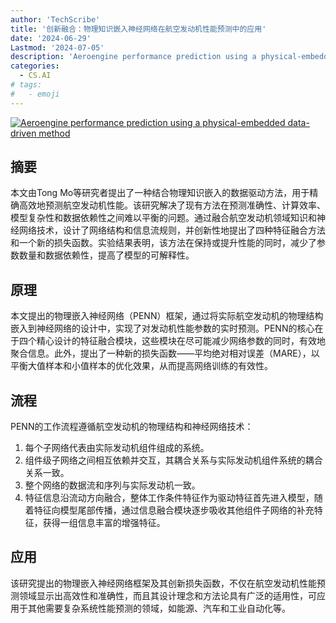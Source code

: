 ```yaml
---
author: 'TechScribe'
title: '创新融合：物理知识嵌入神经网络在航空发动机性能预测中的应用'
date: '2024-06-29'
Lastmod: '2024-07-05'
description: 'Aeroengine performance prediction using a physical-embedded data-driven method'
categories:
  - CS.AI
# tags:
#   - emoji
---
```


[![Aeroengine performance prediction using a physical-embedded data-driven method](https://arxiv-research-1301205113.cos.ap-guangzhou.myqcloud.com/images/2407.00501v1.pdf_0.jpg)](https://arxiv.org/abs/2407.00501v1)

## 摘要

本文由Tong Mo等研究者提出了一种结合物理知识嵌入的数据驱动方法，用于精确高效地预测航空发动机性能。该研究解决了现有方法在预测准确性、计算效率、模型复杂性和数据依赖性之间难以平衡的问题。通过融合航空发动机领域知识和神经网络技术，设计了网络结构和信息流规则，并创新性地提出了四种特征融合方法和一个新的损失函数。实验结果表明，该方法在保持或提升性能的同时，减少了参数数量和数据依赖性，提高了模型的可解释性。<!--more-->

## 原理

本文提出的物理嵌入神经网络（PENN）框架，通过将实际航空发动机的物理结构嵌入到神经网络的设计中，实现了对发动机性能参数的实时预测。PENN的核心在于四个精心设计的特征融合模块，这些模块在尽可能减少网络参数的同时，有效地聚合信息。此外，提出了一种新的损失函数——平均绝对相对误差（MARE），以平衡大值样本和小值样本的优化效果，从而提高网络训练的有效性。

## 流程

PENN的工作流程遵循航空发动机的物理结构和神经网络技术：
1. 每个子网络代表由实际发动机组件组成的系统。
2. 组件级子网络之间相互依赖并交互，其耦合关系与实际发动机组件系统的耦合关系一致。
3. 整个网络的数据流和序列与实际发动机一致。
4. 特征信息沿流动方向融合，整体工作条件特征作为驱动特征首先进入模型，随着特征向模型尾部传播，通过信息融合模块逐步吸收其他组件子网络的补充特征，获得一组信息丰富的增强特征。

## 应用

该研究提出的物理嵌入神经网络框架及其创新损失函数，不仅在航空发动机性能预测领域显示出高效性和准确性，而且其设计理念和方法论具有广泛的适用性，可应用于其他需要复杂系统性能预测的领域，如能源、汽车和工业自动化等。